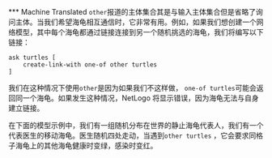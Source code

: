 ﻿*** Machine Translated
`other`报道的主体集合其是与输入主体集合但是省略了询问主体。当我们希望海龟相互通信时，它非常有用。例如，如果我们想创建一个网络模型，其中每个海龟都通过链接连接到另一个随机挑选的海龟，我们将编写以下链接：



```
ask turtles [
	create-link-with one-of other turtles
]
```


我们在这种情况下使用`other`是因为如果我们不这样做， `one-of turtles`可能会返回同一个海龟。如果发生这种情况，NetLogo 将显示错误，因为海龟无法与自身建立链接。

在下面的模型示例中，我们有一组随机分布在世界的静止海龟代表人，我们有一个代表医生的移动海龟。医生随机四处走动，当遇到`other turtles` ，它会要求同格子海龟上的其他海龟健康时变绿，感染时变红。